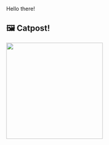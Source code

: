 Hello there!



## 🖼️ Catpost!

<sub>
    <img src="https://cdn2.thecatapi.com/images/5gu.jpg" height="256">
</sub>

